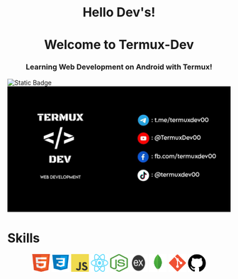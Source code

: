 <h1 align="center">Hello Dev's!</h1>
<h1 align="center">Welcome to Termux-Dev</h1>

<h3 align="center">Learning Web Development on Android with Termux!</h3>

![Static Badge](https://img.shields.io/badge/Termux_Dev-black)
![banner](https://github.com/TermuxDev/TermuxDev/blob/main/img/cover.jpg)

<h1>Skills</h1>
<p align="center">
  <img src="https://github.com/TermuxDev/TermuxDev/blob/main/icons/html.png" width="40" height="40">
  <img src="https://github.com/TermuxDev/TermuxDev/blob/main/icons/css.png" width="40" height="40">
  <img src="https://github.com/TermuxDev/TermuxDev/blob/main/icons/javascript.png" width="40" height="40">
  <img src="https://github.com/TermuxDev/TermuxDev/blob/main/icons/react.png" width="40" height="40">
  <img src="https://github.com/TermuxDev/TermuxDev/blob/main/icons/nodejs.png" width="40" height="40">
  <img src="https://github.com/TermuxDev/TermuxDev/blob/main/icons/expressjs.png" width="40" height="40">
  <img src="https://github.com/TermuxDev/TermuxDev/blob/main/icons/mongodb.png" width="40" height="40">
  <img src="https://github.com/TermuxDev/TermuxDev/blob/main/icons/git.png" width="40" height="40">
  <img src="https://github.com/TermuxDev/TermuxDev/blob/main/icons/github.png" width="40" height="40">
</p>
